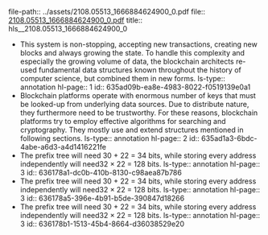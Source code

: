 file-path:: ../assets/2108.05513_1666884624900_0.pdf
file:: [2108.05513_1666884624900_0.pdf](../assets/2108.05513_1666884624900_0.pdf)
title:: hls__2108.05513_1666884624900_0

- This system is non-stopping, accepting new transactions, creating new blocks and always growing the state. To handle this complexity and especially the growing volume of data, the blockchain architects re-used fundamental data structures known throughout the history of computer science, but combined them in new forms.
  ls-type:: annotation
  hl-page:: 1
  id:: 635ad09b-ea8e-4983-8022-f0519139e0a1
- Blockchain platforms operate with enormous number of keys that must be looked-up from underlying data sources. Due to distribute nature, they furthermore need to be trustworthy. For these reasons, blockchain platforms try to employ effective algorithms for searching and cryptography. They mostly use and extend structures mentioned in following sections.
  ls-type:: annotation
  hl-page:: 2
  id:: 635ad1a3-6bdc-4abe-a6d3-a4d1416221fe
- The prefix tree will need 30 + 22 = 34 bits, while storing every address independently will need32 × 22 = 128 bits.
  ls-type:: annotation
  hl-page:: 3
  id:: 636178a1-dc0b-410b-8130-c98aea87b786
- The prefix tree will need 30 + 22 = 34 bits, while storing every address independently will need32 × 22 = 128 bits.
  ls-type:: annotation
  hl-page:: 3
  id:: 636178a5-396e-4b91-b5de-390847d18266
- The prefix tree will need 30 + 22 = 34 bits, while storing every address independently will need32 × 22 = 128 bits.
  ls-type:: annotation
  hl-page:: 3
  id:: 636178b1-1513-45b4-8664-d36038529e20